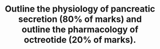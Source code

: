 ---
title: "Outline the physiology of pancreatic secretion (80% of marks) and outline the pharmacology of octreotide (20% of marks)."
entityType: SAQ
exam: PEX
college: CICM
year: 2015
sitting: A
question: 6
passRate: 38
EC_expectedDomains:
- "An outline of exocrine function should have included the sources of secretions, secretions involved in the digestion of proteins, carbohydrates and fats, the roles of trypsin inhibitors and bicarbonate secretion and the regulation of enzyme and bicarbonate secretion.”"
- "Only some general facts around the pharmacology of octreotide were required to pass this section of the question."
EC_errorsCommon:
- "Responses revealed limited knowledge and contained many errors."
- "Knowledge of endocrine physiology was good whereas the depth of knowledge regarding exocrine function was generally shallow with many errors."
---